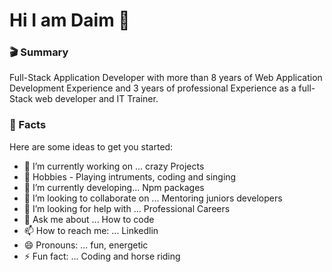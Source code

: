 # Hi I am Daim 🎨


### 🎬 Summary
Full-Stack Application Developer with more than 8 years of Web Application Development Experience and 3 years of professional Experience as a full-Stack web developer and IT Trainer.



###  🎁 Facts



Here are some ideas to get you started:

- 🔭 I’m currently working on ... crazy Projects
- 🎈  Hobbies - Playing intruments, coding and singing
- 🌱 I’m currently developing... Npm packages 
- 🥇 I’m looking to collaborate on ... Mentoring juniors developers
- 🤔 I’m looking for help with ... Professional Careers
- 💬 Ask me about ... How to code 
- 📫 How to reach me: ...  Linkedlin
- 😄 Pronouns: ... fun, energetic
- ⚡ Fun fact: ... Coding and horse riding


